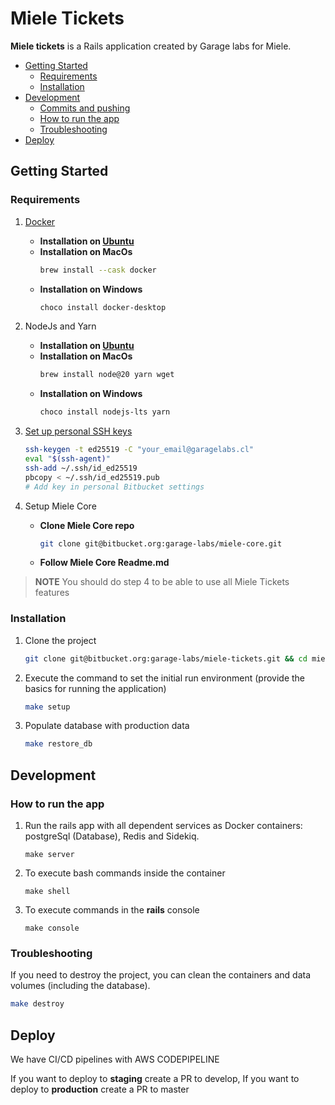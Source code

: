 # Miele Tickets

**Miele tickets** is a Rails application created by Garage labs for Miele.

- [Getting Started](#getting-started)
  - [Requirements](#requirements)
  - [Installation](#installation)
- [Development](#development)
  - [Commits and pushing](#commits-and-pushing)
  - [How to run the app](#how-to-run-the-app)
  - [Troubleshooting](#troubleshooting)
- [Deploy](#deploy)

## Getting Started

### Requirements

1. [Docker](https://www.docker.com/products/docker-desktop/)

   - **Installation on [Ubuntu](https://docs.docker.com/desktop/install/ubuntu/)**
   - **Installation on MacOs**
     ```bash
     brew install --cask docker
     ```
   - **Installation on Windows**
     ```bash
     choco install docker-desktop
     ```

2. NodeJs and Yarn

   - **Installation on [Ubuntu](https://nodejs.org/en/download/package-manager)**
   - **Installation on MacOs**
     ```bash
     brew install node@20 yarn wget
     ```
   - **Installation on Windows**
     ```bash
     choco install nodejs-lts yarn
     ```

3. [Set up personal SSH keys](https://support.atlassian.com/bitbucket-cloud/docs/set-up-personal-ssh-keys-on-linux/)
   ```bash
   ssh-keygen -t ed25519 -C "your_email@garagelabs.cl"
   eval "$(ssh-agent)"
   ssh-add ~/.ssh/id_ed25519
   pbcopy < ~/.ssh/id_ed25519.pub
   # Add key in personal Bitbucket settings
   ```
4. Setup Miele Core
   - **Clone Miele Core repo**
      ```bash
      git clone git@bitbucket.org:garage-labs/miele-core.git
      ```
   - **Follow Miele Core Readme.md**

> **NOTE** You should do step 4 to be able to use all Miele Tickets features

### Installation

1. Clone the project

   ```bash
   git clone git@bitbucket.org:garage-labs/miele-tickets.git && cd miele-tickets
   ```

2. Execute the command to set the initial run environment (provide the basics for running the application)

   ```bash
   make setup
   ```

3. Populate database with production data

   ```bash
   make restore_db
   ```

## Development

### How to run the app

1. Run the rails app with all dependent services as Docker containers: postgreSql (Database), Redis and Sidekiq.

   ```
   make server
   ```

2. To execute bash commands inside the container
   ```
   make shell
   ```
3. To execute commands in the **rails** console
   ```
   make console
   ```

### Troubleshooting

If you need to destroy the project, you can clean the containers and data volumes (including the database).

```bash
make destroy
```

## Deploy

We have CI/CD pipelines with AWS CODEPIPELINE

If you want to deploy to **staging** create a PR to develop, 
If you want to deploy to **production** create a PR to master
